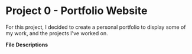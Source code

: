 # Project 0 - Portfolio Website

For this project, I decided to create a personal portfolio to display some of my work, and the projects I've worked on.

**File Descriptions**


